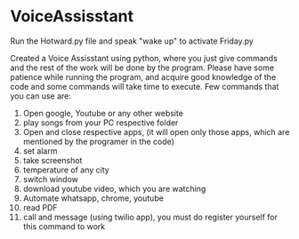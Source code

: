 # VoiceAssisstant


Run the Hotward.py file and speak "wake up" to activate Friday.py

Created a Voice Assisstant using python, where you just give commands and the rest of the work will be done by the program.
Please have some patience while running the program, and acquire good knowledge of the code and some commands will take time to execute.
Few commands that you can use are:
1. Open google, Youtube or any other website
2. play songs from your PC respective folder
3. Open and close respective apps, (it will open only those apps, which are mentioned by the programer in the code)
4. set alarm
5. take screenshot
6. temperature of any city
7. switch window
8. download youtube video, which you are watching
9. Automate whatsapp, chrome, youtube
10. read PDF
11. call and message (using twilio app), you must do register yourself for this command to work 
